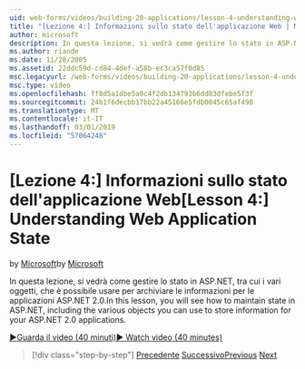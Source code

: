 ```yaml
---
uid: web-forms/videos/building-20-applications/lesson-4-understanding-web-application-state
title: "[Lezione 4:] Informazioni sullo stato dell'applicazione Web | Microsoft Docs"
author: microsoft
description: In questa lezione, si vedrà come gestire lo stato in ASP.NET, tra cui i vari oggetti, che è possibile usare per archiviare le informazioni per l'applicazione ASP.NET 2.0...
ms.author: riande
ms.date: 11/28/2005
ms.assetid: 22ddc59d-cd84-4def-a58b-ec3ca57f0d85
msc.legacyurl: /web-forms/videos/building-20-applications/lesson-4-understanding-web-application-state
msc.type: video
ms.openlocfilehash: ff8d5a1dbe5a9c4f2db134793b6dd83dfebe5f3f
ms.sourcegitcommit: 24b1f6decbb17bb22a45166e5fdb0845c65af498
ms.translationtype: MT
ms.contentlocale: it-IT
ms.lasthandoff: 03/01/2019
ms.locfileid: "57064248"
---
```

<a name="lesson-4-understanding-web-application-state"></a><span data-ttu-id="a6f42-103">[Lezione 4:] Informazioni sullo stato dell'applicazione Web</span><span class="sxs-lookup"><span data-stu-id="a6f42-103">[Lesson 4:] Understanding Web Application State</span></span>
====================
<span data-ttu-id="a6f42-104">by [Microsoft](https://github.com/microsoft)</span><span class="sxs-lookup"><span data-stu-id="a6f42-104">by [Microsoft](https://github.com/microsoft)</span></span>

<span data-ttu-id="a6f42-105">In questa lezione, si vedrà come gestire lo stato in ASP.NET, tra cui i vari oggetti, che è possibile usare per archiviare le informazioni per le applicazioni ASP.NET 2.0.</span><span class="sxs-lookup"><span data-stu-id="a6f42-105">In this lesson, you will see how to maintain state in ASP.NET, including the various objects you can use to store information for your ASP.NET 2.0 applications.</span></span>

[<span data-ttu-id="a6f42-106">&#9654;Guarda il video (40 minuti)</span><span class="sxs-lookup"><span data-stu-id="a6f42-106">&#9654; Watch video (40 minutes)</span></span>](https://channel9.msdn.com/Blogs/ASP-NET-Site-Videos/lesson-4-understanding-web-application-state)

> [!div class="step-by-step"]
> <span data-ttu-id="a6f42-107">[Precedente](lesson-3-understanding-more-about-events-and-postback.md)
> [Successivo](lesson-5-debugging-and-tracing-your-website.md)</span><span class="sxs-lookup"><span data-stu-id="a6f42-107">[Previous](lesson-3-understanding-more-about-events-and-postback.md)
[Next](lesson-5-debugging-and-tracing-your-website.md)</span></span>
